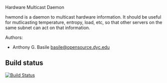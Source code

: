 
Hardware Multicast Daemon

hwmond is a daemon to multicast hardware information.  It should be
useful for mutlicasting temperature, entropy, load, etc, so that other
servers on the same subnet can act on that information.

Authors:

* Anthony G. Basile	<basile@opensource.dyc.edu>

## Build status
[![Build Status](https://travis-ci.org/blueness/hwmultd.svg?branch=master)](https://travis-ci.org/blueness/hwmultd)

